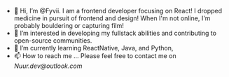 - 👋 Hi, I’m @Fyvii. I am a frontend developer focusing on React! I dropped medicine in pursuit of frontend and design! When I'm not online, I'm probably bouldering or capturing film!
- 👀 I’m interested in developing my fullstack abilities and contributing to open-source communities.
- 🌱 I’m currently learning ReactNative, Java, and Python,
- 📫 How to reach me ... Please feel free to contact me on _Nuur.dev@outlook.com_
